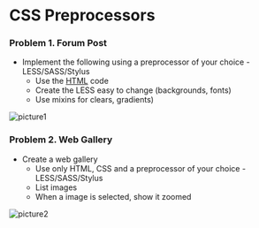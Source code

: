 CSS Preprocessors
====

### Problem 1. Forum Post
*	Implement the following using a preprocessor of your choice - LESS/SASS/Stylus
	*	Use the [HTML](https://github.com/TelerikAcademy/CSS/blob/master/4.%20LESS/homework/homework.html) code
	*	Create the LESS easy to change (backgrounds, fonts)
	*	Use mixins for clears, gradients)

![picture1](https://cloud.githubusercontent.com/assets/3619393/7184114/1f79cb80-e464-11e4-9a3d-5c916c0390ce.png)

### Problem 2. Web Gallery
*	Create a web gallery
	*	Use only HTML, CSS and a preprocessor of your choice - LESS/SASS/Stylus
	*	List images
	*	When a image is selected, show it zoomed

![picture2](https://cloud.githubusercontent.com/assets/3619393/7185067/4abe223c-e469-11e4-80a7-e6750fa89e63.png)
